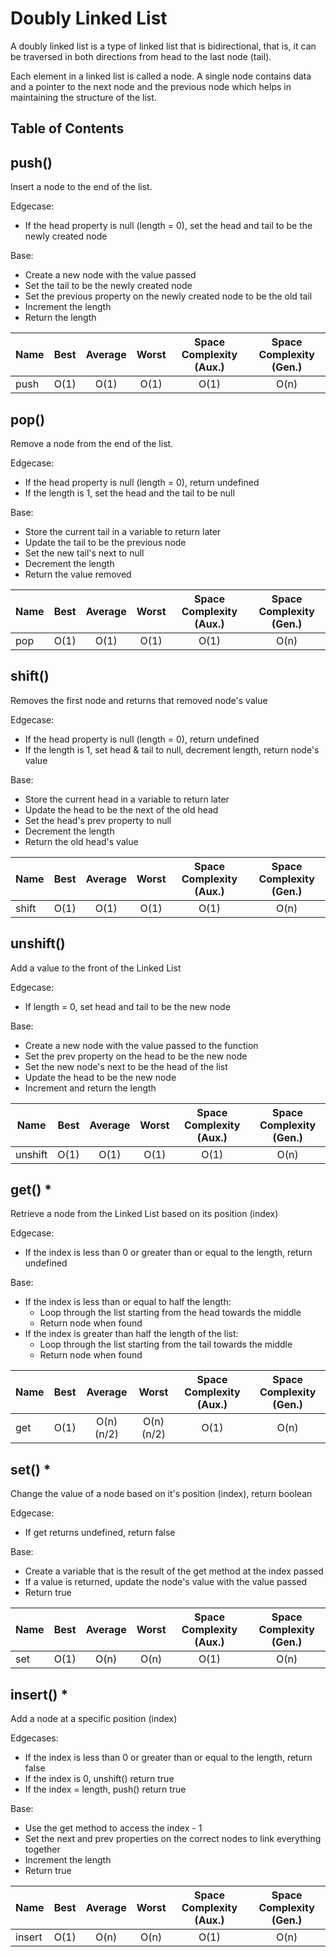 # Doubly Linked List

A doubly linked list is a type of linked list that is bidirectional, that is, it can be traversed in both directions from head to the last node (tail).

Each element in a linked list is called a node. A single node contains data and a pointer to the next node and the previous node which helps in maintaining the structure of the list.

## Table of Contents

## push()

Insert a node to the end of the list.

Edgecase:

- If the head property is null (length = 0), set the head and tail to be the newly created node

Base:

- Create a new node with the value passed
- Set the tail to be the newly created node
- Set the previous property on the newly created node to be the old tail
- Increment the length
- Return the length

| Name | Best | Average | Worst | Space Complexity (Aux.) | Space Complexity (Gen.) |
| ---- | :--: | :-----: | :---: | :---------------------: | :---------------------: |
| push | O(1) |  O(1)   | O(1)  |          O(1)           |          O(n)           |

## pop()

Remove a node from the end of the list.

Edgecase:

- If the head property is null (length = 0), return undefined
- If the length is 1, set the head and the tail to be null

Base:

- Store the current tail in a variable to return later
- Update the tail to be the previous node
- Set the new tail's next to null
- Decrement the length
- Return the value removed

| Name | Best | Average | Worst | Space Complexity (Aux.) | Space Complexity (Gen.) |
| ---- | :--: | :-----: | :---: | :---------------------: | :---------------------: |
| pop  | O(1) |  O(1)   | O(1)  |          O(1)           |          O(n)           |

## shift()

Removes the first node and returns that removed node's value

Edgecase:

- If the head property is null (length = 0), return undefined
- If the length is 1, set head & tail to null, decrement length, return node's value

Base:

- Store the current head in a variable to return later
- Update the head to be the next of the old head
- Set the head's prev property to null
- Decrement the length
- Return the old head's value

| Name  | Best | Average | Worst | Space Complexity (Aux.) | Space Complexity (Gen.) |
| ----- | :--: | :-----: | :---: | :---------------------: | :---------------------: |
| shift | O(1) |  O(1)   | O(1)  |          O(1)           |          O(n)           |

## unshift()

Add a value to the front of the Linked List

Edgecase:

- If length = 0, set head and tail to be the new node

Base:

- Create a new node with the value passed to the function
- Set the prev property on the head to be the new node
- Set the new node's next to be the head of the list
- Update the head to be the new node
- Increment and return the length

| Name    | Best | Average | Worst | Space Complexity (Aux.) | Space Complexity (Gen.) |
| ------- | :--: | :-----: | :---: | :---------------------: | :---------------------: |
| unshift | O(1) |  O(1)   | O(1)  |          O(1)           |          O(n)           |

## get() \*

Retrieve a node from the Linked List based on its position (index)

Edgecase:

- If the index is less than 0 or greater than or equal to the length, return undefined

Base:

- If the index is less than or equal to half the length:
  - Loop through the list starting from the head towards the middle
  - Return node when found
- If the index is greater than half the length of the list:
  - Loop through the list starting from the tail towards the middle
  - Return node when found

| Name | Best |  Average   |   Worst    | Space Complexity (Aux.) | Space Complexity (Gen.) |
| ---- | :--: | :--------: | :--------: | :---------------------: | :---------------------: |
| get  | O(1) | O(n) (n/2) | O(n) (n/2) |          O(1)           |          O(n)           |

## set() \*

Change the value of a node based on it's position (index), return boolean

Edgecase:

- If get returns undefined, return false

Base:

- Create a variable that is the result of the get method at the index passed
- If a value is returned, update the node's value with the value passed
- Return true

| Name | Best | Average | Worst | Space Complexity (Aux.) | Space Complexity (Gen.) |
| ---- | :--: | :-----: | :---: | :---------------------: | :---------------------: |
| set  | O(1) |  O(n)   | O(n)  |          O(1)           |          O(n)           |

## insert() \*

Add a node at a specific position (index)

Edgecases:

- If the index is less than 0 or greater than or equal to the length, return false
- If the index is 0, unshift() return true
- If the index = length, push() return true

Base:

- Use the get method to access the index - 1
- Set the next and prev properties on the correct nodes to link everything together
- Increment the length
- Return true

| Name   | Best | Average | Worst | Space Complexity (Aux.) | Space Complexity (Gen.) |
| ------ | :--: | :-----: | :---: | :---------------------: | :---------------------: |
| insert | O(1) |  O(n)   | O(n)  |          O(1)           |          O(n)           |
